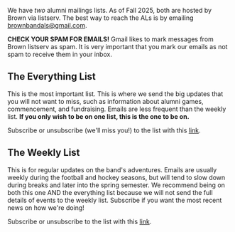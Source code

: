 We have _two_ alumni mailings lists. As of Fall 2025, both are hosted by Brown via listserv. The best way to reach the ALs is by emailing [brownbandals@gmail.com](mailto:brownbandals@gmail.com).

**CHECK YOUR SPAM FOR EMAILS!** Gmail likes to mark messages from Brown listserv as spam. It is very important that you mark our emails as not spam to receive them in your inbox.

## The Everything List

This is the most important list. This is where we send the big updates that you will not want to miss, such as information about alumni games, commencement, and fundraising. Emails are less frequent than the weekly list. **If you only wish to be on one list, this is the one to be on.**

Subscribe or unsubscribe (we'll miss you!) to the list with this [link](https://listserv.brown.edu/cgi-bin/wa?SUBED1=brown-band-all&A=1).

## The Weekly List

This is for regular updates on the band's adventures. Emails are usually weekly during the football and hockey seasons, but will tend to slow down during breaks and later into the spring semester. We recommend being on both this one AND the everything list because we will not send the full details of events to the weekly list. Subscribe if you want the most recent news on how we're doing!

Subscribe or unsubscribe to the list with this [link](https://listserv.brown.edu/cgi-bin/wa?SUBED1=band-alumni-weekly&A=1).
